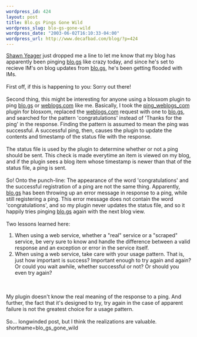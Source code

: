 ```yaml
--- 
wordpress_id: 424
layout: post
title: Blo.gs Pings Gone Wild
wordpress_slug: blo-gs-gone-wild
wordpress_date: "2003-06-02T16:10:33-04:00"
wordpress_url: http://www.decafbad.com/blog/?p=424
---
```

<a href="http://shawnyeager.com/WebHome" target="_top">Shawn Yeager</a> just dropped me a line to let
me know that my blog has apparently been pinging <a href="http://www.blo.gs" target="_top">blo.gs</a> like crazy today, and
since he's set to recieve IM's on blog updates from <a href="http://www.blo.gs" target="_top">blo.gs</a>, he's been getting
flooded with IMs.
<br /><br />
First off, if this is happening to you:  Sorry out there!
<br /><br />
Second thing, this
might be interesting for anyone using a blosxom plugin to ping <a href="http://www.blo.gs" target="_top">blo.gs</a> or <a href="http://www.weblogs.com" target="_top">weblogs.com</a> like me.
Basically, I took the <a href="http://www.raelity.org/apps/blosxom/plugins/output/ping_weblogs_com.individual" target="_top">ping_weblogs_com</a>
plugin for blosxom, replaced the <a href="http://www.weblogs.com" target="_top">weblogs.com</a> request with one to <a href="http://www.blo.gs" target="_top">blo.gs</a>,
and searched for the pattern 'congratulations' instead of 'Thanks for the ping'
in the response.  Finding the pattern is assumed to mean the ping was successful.
A successful ping, then, causes the plugin to update the contents and timestamp
of the status file with the response.
<br /><br />
The status file is used by the plugin to determine whether or not a ping
should be sent.  This check is made everytime an item is viewed on my blog,
and if the plugin sees a blog item whose timestamp is newer than that of
the status file, a ping is sent.
<br /><br />
So!  Onto the punch-line: The appearance of the word 'congratulations' and
the successful registration of a ping are not the same thing.  Apparently,
<a href="http://www.blo.gs" target="_top">blo.gs</a> has been throwing up an error message in response to a ping, while
still registering a ping.  This error message does not contain the word
'congratulations', and so my plugin never updates the status file, and so
it happily tries pinging <a href="http://www.blo.gs" target="_top">blo.gs</a> again with the next blog view.
<br /><br />
Two lessons learned here:
<ol>
<li> When using a web service, whether a "real" service or a "scraped" service, be very sure to know and handle the difference between a valid response and an exception or error in the service itself.
</li>
<li> When using a web service, take care with your usage pattern.  That is, just how important is success?  Important enough to try again and again?  Or could you wait awhile, whether successful or not?  Or should you even try again?
</li>
</ol>
<br /><br />
My plugin doesn't know the real meaning of the response to a ping.  And further,
the fact that it's designed to try, try again in the case of apparent failure
is not the greatest choice for a usage pattern.
<br /><br />
So... longwinded post, but I think the realizations are valuable.
<!--more-->
shortname=blo_gs_gone_wild
